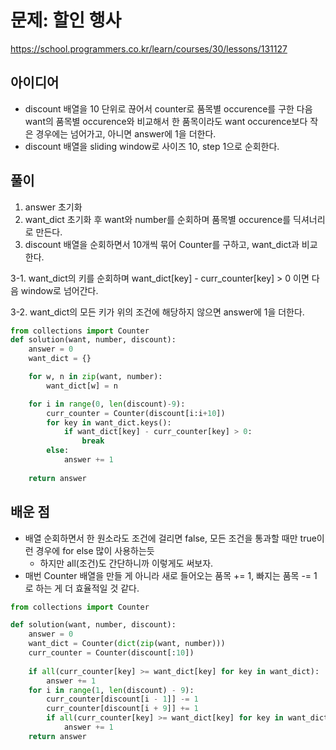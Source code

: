 # 문제: 할인 행사
https://school.programmers.co.kr/learn/courses/30/lessons/131127

## 아이디어
- discount 배열을 10 단위로 끊어서 counter로 품목별 occurence를 구한 다음 want의 품목별 occurence와 비교해서 한 품목이라도 want occurence보다 작은 경우에는 넘어가고, 아니면 answer에 1을 더한다.
- discount 배열을 sliding window로 사이즈 10, step 1으로 순회한다.

## 풀이
1. answer 초기화
2. want_dict 초기화 후 want와 number를 순회하며 품목별 occurence를 딕셔너리로 만든다.
3. discount 배열을 순회하면서 10개씩 묶어 Counter를 구하고, want_dict과 비교한다.

3-1. want_dict의 키를 순회하며 want_dict[key] - curr_counter[key] > 0 이면 다음 window로 넘어간다.

3-2. want_dict의 모든 키가 위의 조건에 해당하지 않으면 answer에 1을 더한다.


```python
from collections import Counter
def solution(want, number, discount):
    answer = 0
    want_dict = {}

    for w, n in zip(want, number):
        want_dict[w] = n

    for i in range(0, len(discount)-9):
        curr_counter = Counter(discount[i:i+10])
        for key in want_dict.keys():
            if want_dict[key] - curr_counter[key] > 0:
                break
        else:
            answer += 1
        
    return answer
```
## 배운 점
- 배열 순회하면서 한 원소라도 조건에 걸리면 false, 모든 조건을 통과할 때만 true이런 경우에 for else 많이 사용하는듯
    - 하지만 all(조건)도 간단하니까 이렇게도 써보자.
- 매번 Counter 배열을 만들 게 아니라 새로 들어오는 품목 += 1, 빠지는 품목 -= 1 로 하는 게 더 효율적일 것 같다.
```python
from collections import Counter

def solution(want, number, discount):
    answer = 0
    want_dict = Counter(dict(zip(want, number)))
    curr_counter = Counter(discount[:10])
    
    if all(curr_counter[key] >= want_dict[key] for key in want_dict):
        answer += 1
    for i in range(1, len(discount) - 9):
        curr_counter[discount[i - 1]] -= 1
        curr_counter[discount[i + 9]] += 1
        if all(curr_counter[key] >= want_dict[key] for key in want_dict):
            answer += 1
    return answer
```